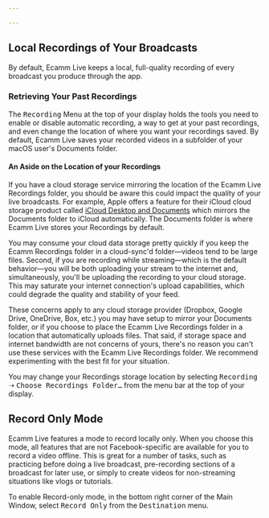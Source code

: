 ```yaml
---

---
```


## Local Recordings of Your Broadcasts

By default, Ecamm Live keeps a local, full-quality recording of every broadcast you produce through the app.

### Retrieving Your Past Recordings

The <samp>Recording</samp> Menu at the top of your display holds the tools you need to enable or disable automatic recording, a way to get at your past recordings, and even change the location of where you want your recordings saved. By default, Ecamm Live saves your recorded videos in a subfolder of your macOS user's Documents folder. 

<aside class="notice" markdown="1">

#### An Aside on the Location of your Recordings

If you have a cloud storage service mirroring the location of the Ecamm Live Recordings folder, you should be aware this could impact the quality of your live broadcasts. For example, Apple offers a feature for their iCloud cloud storage product called [iCloud Desktop and Documents]([https://support.apple.com/en-us/HT206985](https://support.apple.com/en-us/HT206985)) which mirrors the Documents folder to iCloud automatically. The Documents folder is where Ecamm Live stores your Recordings by default.

You may consume your cloud data storage pretty quickly if you keep the Ecamm Recordings folder in a cloud-sync'd folder—videos tend to be large files. Second, if you are recording while streaming—which is the default behavior—you will be both uploading your stream to the internet and, simultaneously, you'll be uploading the recording to your cloud storage. This may saturate your internet connection's upload capabilities, which could degrade the quality and stability of your feed.

These concerns apply to any cloud storage provider (Dropbox, Google Drive, OneDrive, Box, etc.) you may have setup to mirror your Documents folder, or if you choose to place the Ecamm Live Recordings folder in a location that automatically uploads files. That said, if storage space and internet bandwidth are not concerns of yours, there's no reason you can't use these services with the Ecamm Live Recordings folder. We recommend experimenting with the best fit for your situation.

You may change your Recordings storage location by selecting <samp>Recording</samp> ➝ <samp>Choose Recordings Folder…</samp> from the menu bar at the top of your display.

</aside>

## Record Only Mode

Ecamm Live features a mode to record locally only. When you choose this mode, all features that are not Facebook-specific are available for you to record a video offline. This is great for a number of tasks, such as practicing before doing a live broadcast, pre-recording sections of a broadcast for later use, or simply to create videos for non-streaming situations like vlogs or tutorials.

To enable Record-only mode, in the bottom right corner of the Main Window, select <samp>Record Only</samp> from the <samp>Destination</samp> menu.